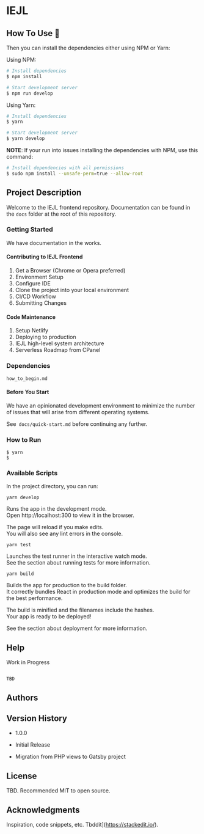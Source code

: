 # IEJL

## How To Use 🔧

Then you can install the dependencies either using NPM or Yarn:

Using NPM:

```bash
# Install dependencies
$ npm install

# Start development server
$ npm run develop
```

Using Yarn:

```bash
# Install dependencies
$ yarn

# Start development server
$ yarn develop
```

**NOTE**:
If your run into issues installing the dependencies with NPM, use this command:

```bash
# Install dependencies with all permissions
$ sudo npm install --unsafe-perm=true --allow-root
```

## Project Description

Welcome to the IEJL frontend repository. Documentation can be found in the `docs` folder at the root of this repository.

### Getting Started

We have documentation in the works.

#### Contributing to IEJL Frontend

1. Get a Browser (Chrome or Opera preferred)
2. Environment Setup
3. Configure IDE
4. Clone the project into your local environment
5. CI/CD Workflow
6. Submitting Changes

#### Code Maintenance

1. Setup Netlify
2. Deploying to production
3. IEJL high-level system architecture
4. Serverless Roadmap from CPanel

### Dependencies

`how_to_begin.md`

#### Before You Start

We have an opinionated development environment to minimize the number of issues that will arise from different operating systems.

See` docs/quick-start.md` before continuing any further.

### How to Run

```
$ yarn
$
```

### Available Scripts

In the project directory, you can run:

`yarn develop`

Runs the app in the development mode.<br> Open http://localhost:300 to view it in the browser.

The page will reload if you make edits.<br> You will also see any lint errors in the console.

`yarn test`

Launches the test runner in the interactive watch mode.<br> See the section about running tests for more information.

`yarn build`

Builds the app for production to the build folder.<br> It correctly bundles React in production mode and optimizes the build for the best performance.

The build is minified and the filenames include the hashes.<br> Your app is ready to be deployed!

See the section about deployment for more information.

## Help

Work in Progress

```

TBD

```

## Authors

## Version History

- 1.0.0

- Initial Release

- Migration from PHP views to Gatsby project

## License

TBD. Recommended MIT to open source.

## Acknowledgments

Inspiration, code snippets, etc. Tbddit](https://stackedit.io/).
